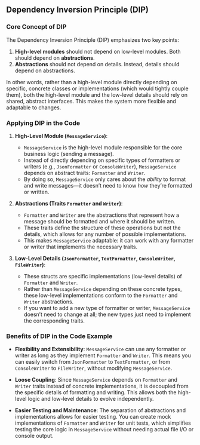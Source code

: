 ## Dependency Inversion Principle (DIP)

### Core Concept of DIP
The Dependency Inversion Principle (DIP) emphasizes two key points:
1. **High-level modules** should not depend on low-level modules. Both should depend on **abstractions**.
2. **Abstractions** should not depend on details. Instead, details should depend on abstractions.

In other words, rather than a high-level module directly depending on specific, concrete classes or implementations (which would tightly couple them), both the high-level module and the low-level details should rely on shared, abstract interfaces. This makes the system more flexible and adaptable to changes.

### Applying DIP in the Code

1. **High-Level Module (`MessageService`)**:
   - `MessageService` is the high-level module responsible for the core business logic (sending a message).
   - Instead of directly depending on specific types of formatters or writers (e.g., `JsonFormatter` or `ConsoleWriter`), `MessageService` depends on abstract traits: `Formatter` and `Writer`.
   - By doing so, `MessageService` only cares about the *ability* to format and write messages—it doesn’t need to know *how* they’re formatted or written.

2. **Abstractions (Traits `Formatter` and `Writer`)**:
   - `Formatter` and `Writer` are the abstractions that represent how a message should be formatted and where it should be written.
   - These traits define the structure of these operations but not the details, which allows for any number of possible implementations.
   - This makes `MessageService` adaptable: it can work with any formatter or writer that implements the necessary traits.

3. **Low-Level Details (`JsonFormatter`, `TextFormatter`, `ConsoleWriter`, `FileWriter`)**:
   - These structs are specific implementations (low-level details) of `Formatter` and `Writer`.
   - Rather than `MessageService` depending on these concrete types, these low-level implementations conform to the `Formatter` and `Writer` abstractions.
   - If you want to add a new type of formatter or writer, `MessageService` doesn’t need to change at all; the new types just need to implement the corresponding traits.

### Benefits of DIP in the Code Example

- **Flexibility and Extensibility**: `MessageService` can use any formatter or writer as long as they implement `Formatter` and `Writer`. This means you can easily switch from `JsonFormatter` to `TextFormatter`, or from `ConsoleWriter` to `FileWriter`, without modifying `MessageService`.
  
- **Loose Coupling**: Since `MessageService` depends on `Formatter` and `Writer` traits instead of concrete implementations, it is decoupled from the specific details of formatting and writing. This allows both the high-level logic and low-level details to evolve independently.
  
- **Easier Testing and Maintenance**: The separation of abstractions and implementations allows for easier testing. You can create mock implementations of `Formatter` and `Writer` for unit tests, which simplifies testing the core logic in `MessageService` without needing actual file I/O or console output.

